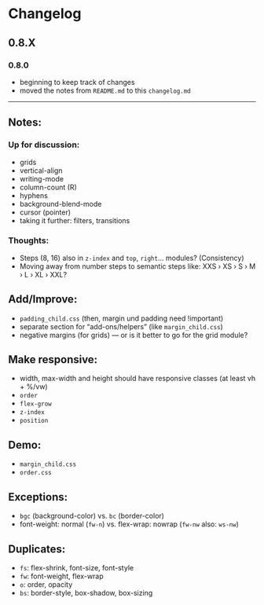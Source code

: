 # Changelog


## 0.8.X

### 0.8.0

- beginning to keep track of changes
- moved the notes from `README.md` to this `changelog.md`

---

## Notes:

### Up for discussion:

- grids
- vertical-align
- writing-mode
- column-count (R)
- hyphens
- background-blend-mode
- cursor (pointer)
- taking it further: filters, transitions

### Thoughts:

- Steps (8, 16) also in `z-index` and `top`, `right`… modules? (Consistency)
- Moving away from number steps to semantic steps like: XXS › XS › S › M › L › XL › XXL?

## Add/Improve:

- `padding_child.css` (then, margin und padding need !important)
- separate section for “add-ons/helpers” (like `margin_child.css`)
- negative margins (for grids) — or is it better to go for the grid module?

## Make responsive:

- width, max-width and height should have responsive classes (at least vh + %/vw)
- `order`
- `flex-grow`
- `z-index`
- `position`

## Demo:

- `margin_child.css`
- `order.css`

## Exceptions:

- `bgc` (background-color) vs. `bc` (border-color)
- font-weight: normal (`fw-n`) vs. flex-wrap: nowrap (`fw-nw` also: `ws-nw`)

## Duplicates:

- `fs`: flex-shrink, font-size, font-style
- `fw`: font-weight, flex-wrap
- `o`: order, opacity
- `bs`: border-style, box-shadow, box-sizing
